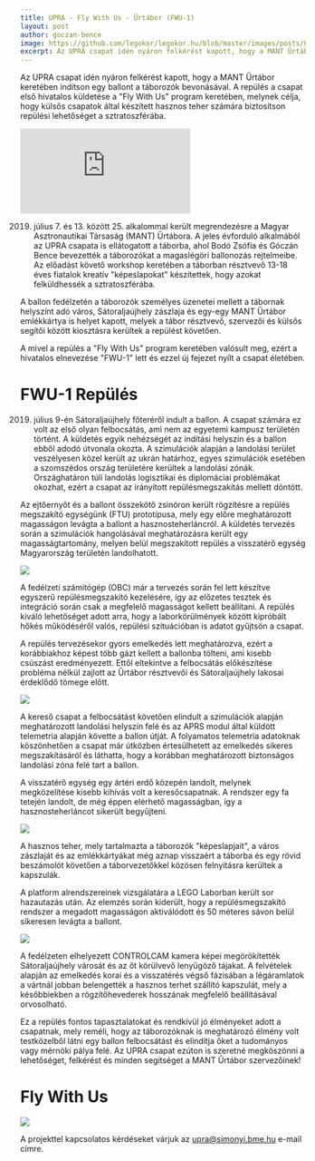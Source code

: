 ```yaml
---
title: UPRA - Fly With Us - Űrtábor (FWU-1)
layout: post
author: goczan-bence
image: https://github.com/legokor/legokor.hu/blob/master/images/posts/FWU-1_cikk/urtabor_sujhely_aero.jpg?raw=true
excerpt: Az UPRA csapat idén nyáron felkérést kapott, hogy a MANT Űrtábor keretében indítson egy ballont a táborozók bevonásával.
---
```


Az UPRA csapat idén nyáron felkérést kapott, hogy a MANT Űrtábor keretében indítson egy ballont a táborozók bevonásával. A repülés a csapat első hivatalos küldetése a "Fly With Us" program keretében, melynek célja, hogy külsős csapatok által készített hasznos teher számára biztosítson repülési lehetőséget a sztratoszférába.

<div class="video16-9">
  <iframe src="https://www.youtube.com/embed/tLt19FdWq6s" frameborder="0" allowfullscreen></iframe>
</div>


2019. július 7. és 13. között 25. alkalommal került megrendezésre a Magyar Asztronautikai Társaság (MANT) Űrtábora. A jeles évforduló alkalmából az UPRA csapata is ellátogatott a táborba, ahol Bodó Zsófia és Góczán Bence bevezették a táborozókat a magaslégöri ballonozás rejtelmeibe. Az előadást követő workshop keretében a táborban résztvevő 13-18 éves fiatalok kreatív "képeslapokat" készítettek, hogy azokat felküldhessék a sztratoszférába.

A ballon fedélzetén a táborozók személyes üzenetei mellett a tábornak helyszínt adó város, Sátoraljaújhely zászlaja és egy-egy MANT Űrtábor emlékkártya is helyet kapott, melyek a tábor résztvevő, szervezői és külsős segítői között kiosztásra kerültek a repülést követően.

A mivel a repülés a "Fly With Us" program keretében valósult meg, ezért a hivatalos elnevezése "FWU-1" lett és ezzel új fejezet nyílt a csapat életében. 

# FWU-1 Repülés

2019. július 9-én Sátoraljaújhely főteréről indult a ballon. A csapat számára ez volt az első olyan felbocsátás, ami nem az egyetemi kampusz területén történt. A küldetés egyik nehézségét az indítási helyszín és a ballon ebből adodó útvonala okozta. A szimulációk alapján a landolási terület veszélyesen közel került az ukrán határhoz, egyes szimulációk esetében a szomszédos ország területére kerültek a landolási zónák. Országhatáron túli landolás logisztikai és diplomáciai problémákat okozhat, ezért a csapat az irányított repülésmegszakítás mellett döntött.

Az ejtőernyőt és a ballont összekötő zsinóron került rögzítésre a repülés megszakító egységünk (FTU) prototípusa, mely egy előre meghatározott magasságon levágta a ballont a hasznosteherláncról. A küldetés tervezés során a szimulációk hangolásával meghatározásra került egy magasságtartomány, melyen belül megszakított repülés a visszatérő egység Magyarország területén landolhatott.

![](/images/posts/FWU-1_cikk/balloonpath.JPG)

A fedélzeti számítógép (OBC) már a tervezés során fel lett készítve egyszerű repülésmegszakító kezelésére, így az előzetes tesztek és integráció során csak a megfelelő magasságot kellett beállítani. A repülés kiváló lehetőséget adott arra, hogy a laborkörülmények között kipróbált hőkés működéséről valós, repülési szituációban is adatot gyűjtsön a csapat.


A repülés tervezésekor gyors emelkedés lett meghatározva, ezért a korábbiakhoz képest több gázt kellett a ballonba tölteni, ami kisebb csúszást eredményezett. Ettől eltekintve a felbocsátás előkészítése probléma nélkül zajlott az Űrtábor résztvevői és Sátoraljaújhely lakosai érdeklődő tömege előtt.

![](/images/posts/FWU-1_cikk/urtabor_ballontoltes.jpg)

A kereső csapat a felbocsátást követően elindult a szimulációk alapján meghatározott landolási helyszín felé és az APRS modul által küldött telemetria alapján követte a ballon útját. A folyamatos telemetria adatoknak köszönhetően a csapat már útközben értesülhetett az emelkedés sikeres megszakításáról és láthatta, hogy a korábban meghatározott biztonságos landolási zóna felé tart a ballon.

A visszatérő egység egy ártéri erdő közepén landolt, melynek megközelítése kisebb kihívás volt a keresőcsapatnak. A rendszer egy fa tetején landolt, de még éppen elérhető magasságban, így a hasznosteherláncot sikerült begyűjteni.

![](/images/posts/FWU-1_cikk/landolas.jpg)

A hasznos teher, mely tartalmazta a táborozók "képeslapjait", a város zászlaját és az emlékkártyákat még aznap visszaért a táborba és egy rövid beszámolót követően a táborvezetőkkel közösen felnyitásra kerültek a kapszulák.

A platform alrendszereinek vizsgálatára a LEGO Laborban került sor hazautazás után. Az elemzés során kiderült, hogy a repülésmegszakító rendszer a megadott magasságon aktiválódott és 50 méteres sávon belül sikeresen levágta a ballont.

![](/images/posts/FWU-1_cikk/urtabor_sujhely_aero.jpg)

A fedélzeten elhelyezett CONTROLCAM kamera képei megörökítették Sátoraljaújhely városát és az őt körülvevő lenyűgöző tájakat. A felvételek alapján az emelkedés korai és a visszatérés végső fázisában a légáramlatok a vártnál jobban belengették a hasznos terhet szállító kapszulát, mely a későbbiekben a rögzítőhevederek hosszának megfelelő beállításával orvosolható.

Ez a repülés fontos tapasztalatokat és rendkívül jó élményeket adott a csapatnak, mely reméli, hogy az táborozóknak is meghatározó élmény volt testközelből látni egy ballon felbocsátást és elindítja őket a tudományos vagy mérnöki pálya felé. Az UPRA csapat ezúton is szeretné megköszönni a lehetőséget, felkérést és minden segítséget a MANT Űrtábor szervezőinek!


# Fly With Us

![](/images/posts/matef-4_cikk/fly_with_us.jpg)

A projekttel kapcsolatos kérdéseket várjuk az [upra@simonyi.bme.hu](mailto:upra@simonyi.bme.hu) e-mail címre. 
